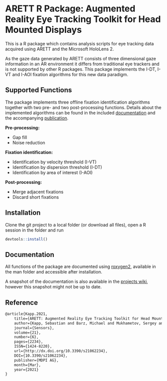 # ARETT R Package: Augmented Reality Eye Tracking Toolkit for Head Mounted Displays

This is a R package which contains analysis scripts for eye tracking data acquired using ARETT and the Microsoft HoloLens 2.

As the gaze data generated by ARETT consists of three dimensional gaze information in an AR environment it differs from traditional eye trackers and is not supported by other R packages. This package implements the I-DT, I-VT and I-AOI fixation algorithms for this new data paradigm.

## Supported Functions

The package implements three offline fixation identification algorithms together with two pre- and two post-processing functions. Details about the implemented algorithms can be found in the included [documentation](#documentation) and the accompanying [publication](#reference).

**Pre-processing:**
* Gap fill
* Noise reduction

**Fixation identification:**
* Identification by velocity threshold (I-VT)
* Identification by dispersion threshold (I-DT)
* Identification by area of interest (I-AOI)

**Post-processing:**
* Merge adjacent fixations
* Discard short fixations


## Installation

Clone the git project to a local folder (or download all files), open a R session in the folder and run

```R
devtools::install()
```

## Documentation

All functions of the package are documented using [roxygen2](https://github.com/r-lib/roxygen2), available in the man folder and accessible after installation.

A snapshot of the documentation is also available in the [projects wiki](https://github.com/AR-Eye-Tracking-Toolkit/ARETT-R-Package/wiki), however this snapshot might not be up to date.

## Reference

```tex
@article{Kapp.2021,
    title={ARETT: Augmented Reality Eye Tracking Toolkit for Head Mounted Displays},
    author={Kapp, Sebastian and Barz, Michael and Mukhametov, Sergey and Sonntag, Daniel and Kuhn, Jochen},
    journal={Sensors},
    volume={21},
    number={6},
    pages={2234},
    ISSN={1424-8220},
    url={http://dx.doi.org/10.3390/s21062234},
    DOI={10.3390/s21062234},
    publisher={MDPI AG},
    month={Mar},
    year={2021}
}
```
